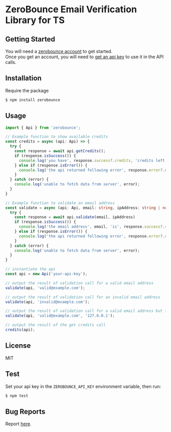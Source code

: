 # ZeroBounce Email Verification Library for TS

## Getting Started
You will need a [zerobounce account](https://www.zerobounce.net) to get started.  
Once you get an account, you will need to [get an api key](https://www.zerobounce.net/members/apikey/)
to use it in the API calls.

## Installation

Require the package

```bash
$ npm install zerobounce
```

## Usage

```ts
import { Api } from 'zerobounce';

// Example function to show available credits
const credits = async (api: Api) => {
  try {
    const response = await api.getCredits();
    if (response.isSuccess()) {
      console.log('you have', response.success?.credits, 'credits left');
    } else if (response.isError()) {
      console.log('the api returned following error', response.error?.error);
    }
  } catch (error) {
    console.log('unable to fetch data from server', error);
  }
}

// Example function to validate an email address
const validate = async (api: Api, email: string, ipAddress: string | null = null) => {
  try {
    const response = await api.validate(email, ipAddress)
    if (response.isSuccess()) {
      console.log('the email address', email, 'is', response.success?.status);
    } else if (response.isError()) {
      console.log('the api returned following error', response.error?.error);
    }
  } catch (error) {
    console.log('unable to fetch data from server', error);
  }
}

// instantiate the api
const api = new Api('your-api-key');

// output the result of validation call for a valid email address
validate(api, 'valid@example.com');

// output the result of validation call for an invalid email address
validate(api, 'invalid@example.com');

// output the result of validation call for a valid email address but for a different IP Address
validate(api, 'valid@example.com', '127.0.0.1');

// output the result of the get credits call
credits(api);

```

## License
MIT

## Test  
Set your api key in the `ZEROBOUNCE_API_KEY` environment variable, then run:  
```bash
$ npm test
``` 

## Bug Reports
Report [here](https://github.com/twisted1919/zerobounce-ts/issues).

